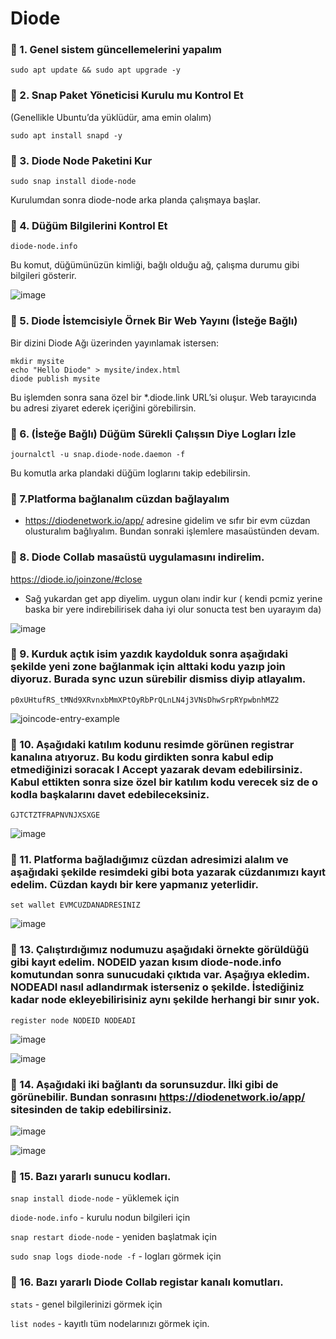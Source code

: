 # Diode

### 🔹 1. Genel sistem güncellemelerini yapalım
```
sudo apt update && sudo apt upgrade -y
```

### 🔹 2. Snap Paket Yöneticisi Kurulu mu Kontrol Et
(Genellikle Ubuntu’da yüklüdür, ama emin olalım)
```
sudo apt install snapd -y
```


### 🔹 3. Diode Node Paketini Kur
```
sudo snap install diode-node
```
Kurulumdan sonra diode-node arka planda çalışmaya başlar.



### 🔹 4. Düğüm Bilgilerini Kontrol Et
```
diode-node.info
```
Bu komut, düğümünüzün kimliği, bağlı olduğu ağ, çalışma durumu gibi bilgileri gösterir.

![image](https://github.com/user-attachments/assets/5880003f-19c9-42fc-88ce-493327a5e75a)


### 🔹 5. Diode İstemcisiyle Örnek Bir Web Yayını (İsteğe Bağlı)

Bir dizini Diode Ağı üzerinden yayınlamak istersen:
```
mkdir mysite
echo "Hello Diode" > mysite/index.html
diode publish mysite
```
Bu işlemden sonra sana özel bir *.diode.link URL’si oluşur. Web tarayıcında bu adresi ziyaret ederek içeriğini görebilirsin.


### 🔹 6. (İsteğe Bağlı) Düğüm Sürekli Çalışsın Diye Logları İzle
```
journalctl -u snap.diode-node.daemon -f
```
Bu komutla arka plandaki düğüm loglarını takip edebilirsin.

### 🔹 7.Platforma bağlanalım cüzdan bağlayalım

- https://diodenetwork.io/app/  adresine gidelim ve sıfır bir evm cüzdan olusturalım bağlıyalım. Bundan sonraki işlemlere masaüstünden devam.

### 🔹 8. Diode Collab masaüstü uygulamasını indirelim.

https://diode.io/joinzone/#close

- Sağ yukardan get app diyelim. uygun olanı indir kur ( kendi pcmiz yerine baska bir yere indirebilirisek daha iyi olur sonucta test ben uyarayım da)

![image](https://github.com/user-attachments/assets/625589b0-4a88-42de-a6dc-473c5ed415aa)



### 🔹 9. Kurduk açtık isim yazdık kaydolduk sonra aşağıdaki şekilde yeni zone bağlanmak için alttaki kodu yazıp join diyoruz. Burada sync uzun sürebilir dismiss diyip atlayalım.
```
p0xUHtufRS_tMNd9XRvnxbMmXPtOyRbPrQLnLN4j3VNsDhwSrpRYpwbnhMZ2
```

![joincode-entry-example](https://github.com/user-attachments/assets/0a61fb5e-af27-4f0b-9ddc-001c33b455b2)



### 🔹 10. Aşağıdaki katılım kodunu resimde görünen registrar kanalına atıyoruz. Bu kodu girdikten sonra kabul edip etmediğinizi soracak I Accept yazarak devam edebilirsiniz. Kabul ettikten sonra size özel bir katılım kodu verecek siz de o kodla başkalarını davet edebileceksiniz.
```
GJTCTZTFRAPNVNJXSXGE
```

![image](https://github.com/user-attachments/assets/52afa1d9-fc94-423b-89dd-64cab864e279)


### 🔹 11. Platforma bağladığımız cüzdan adresimizi alalım ve aşağıdaki şekilde resimdeki gibi bota yazarak cüzdanımızı kayıt edelim. Cüzdan kaydı bir kere yapmanız yeterlidir.
```
set wallet EVMCUZDANADRESINIZ
```
![image](https://github.com/user-attachments/assets/8b5d8329-a5ee-4693-8565-bc472552e34b)


### 🔹 13. Çalıştırdığımız nodumuzu aşağıdaki örnekte görüldüğü gibi kayıt edelim. NODEID yazan kısım diode-node.info komutundan sonra sunucudaki çıktıda var. Aşağıya ekledim. NODEADI nasıl adlandırmak isterseniz o şekilde. İstediğiniz kadar node ekleyebilirisiniz aynı şekilde herhangi bir sınır yok.
```
register node NODEID NODEADI
```
![image](https://github.com/user-attachments/assets/22dd0c02-cfec-4188-b5ab-7133938685c7)


![image](https://github.com/user-attachments/assets/0075b3a1-f4ea-4f93-ad02-740094562a80)

### 🔹 14. Aşağıdaki iki bağlantı da sorunsuzdur. İlki gibi de görünebilir. Bundan sonrasını https://diodenetwork.io/app/ sitesinden de takip edebilirsiniz.

![image](https://github.com/user-attachments/assets/744efc57-1ed9-44c9-aedf-a7213da7557d)

![image](https://github.com/user-attachments/assets/1d1b8092-7e8f-41ff-bcc8-c77895c234e7)


### 🔹 15. Bazı yararlı sunucu kodları.

```snap install diode-node``` - yüklemek için

```diode-node.info``` - kurulu nodun bilgileri için

```snap restart diode-node``` - yeniden başlatmak için

```sudo snap logs diode-node -f``` - logları görmek için

### 🔹 16. Bazı yararlı Diode Collab registar kanalı komutları.

```stats``` - genel bilgilerinizi görmek için

```list nodes``` - kayıtlı tüm nodelarınızı görmek için.









